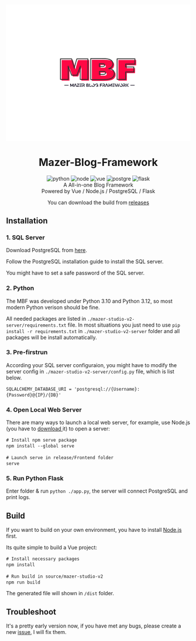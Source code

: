 <div align="center"> 

![Logo](./src/logo.svg)

# Mazer-Blog-Framework

<img src="https://img.shields.io/badge/Python-3.9+-blue.svg" alt="python">
<img src="https://img.shields.io/badge/Node.js-v20+-rgb(67,141,64).svg" alt="node">
<img src="https://img.shields.io/badge/Vue.js-v3-rgb(53,73,94).svg" alt="vue">
<img src="https://img.shields.io/badge/PostgreSQL-16-rgb(51,103,145).svg" alt="postgre">
<img src="https://img.shields.io/badge/Flask-v3-rgb(58,169,191).svg" alt="flask">

<br>
A All-in-one Blog Framework
<br>
Powered by Vue / Node.js / PostgreSQL / Flask

You can download the build from [releases](https://github.com/Tyuwwe/Mazer-Blog-Framework/releases)


</div>

## Installation

### 1. SQL Server

Download PostgreSQL from [here](https://www.postgresql.org/download/).

Follow the PostgreSQL installation guide to install the SQL server.

You might have to set a safe password of the SQL server.

### 2. Python

The MBF was developed under Python 3.10 and Python 3.12, so most modern Python verison should be fine.

All needed packages are listed in `./mazer-studio-v2-server/requirements.txt` file. In most situations you just need to use `pip install -r requirements.txt` in `./mazer-studio-v2-server` folder and all packages will be install automatically.

### 3. Pre-firstrun

According your SQL server configuraion, you might have to modify the server config in `./mazer-studio-v2-server/config.py` file, which is list below.

```
SQLALCHEMY_DATABASE_URI = 'postgresql://{Username}:{Password}@{IP}/{DB}'
```

### 4. Open Local Web Server

There are many ways to launch a local web server, for example, use Node.js (you have to [download ](https://nodejs.org/)it) to open a server:

```shell
# Install npm serve package
npm install --global serve

# Launch serve in release/Frontend folder
serve
```

### 5. Run Python Flask

Enter folder & run `python ./app.py`, the server will connect PostgreSQL and print logs.

## Build

If you want to build on your own environment, you have to install [Node.js](https://nodejs.org/) first.

Its quite simple to build a Vue project:

```shell
# Install necessary packages
npm install

# Run build in source/mazer-studio-v2
npm run build
```

The generated file will shown in `/dist` folder.

## Troubleshoot

It's a pretty early version now, if you have met any bugs, please create a new [issue](https://github.com/Tyuwwe/Mazer-Blog-Framework/issues), I will fix them.
